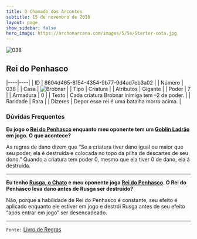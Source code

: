 ```yaml
---
title: O Chamado dos Arcontes
subtitle: 15 de novembro de 2018
layout: page
show_sidebar: false
hero_image: https://archonarcana.com/images/5/5e/Starter-cota.jpg
---
```


![038](https://cdn.keyforgegame.com/media/card_front/pt/341_038_VH6FGMM4HCH4_pt.png)

## Rei do Penhasco

|----|----|
| ID | 8604d465-8154-4354-9b77-9d4ad7eb3a02 |
| Número | 038 |
| Casa | ![Brobnar](https://archonarcana.com/images/thumb/e/e0/Brobnar.png/22px-Brobnar.png "Brobnar") |
| Tipo | Criatura |
| Atributos | Gigante |
| Poder | 7 |
| Armadura | 0 |
| Texto | Cada criatura Brobnar inimiga tem –2 de poder. |
| Raridade | Rara |
| Dizeres | Depor esse rei é uma batalha morro acima. |

### Dúvidas Frequentes

**Eu jogo o [Rei do Penhasco](/cota/038) enquanto meu oponente tem
um [Goblin Ladrão](/cota/041) em jogo. O que acontece?**

As regras de dano dizem que “Se a criatura tiver dano igual ou maior
que seu poder, ela é destruída e colocada no topo da pilha de descartes
de seu dono.” Quando a criatura tem poder 0, mesmo que ela tiver 0 de dano,
ela á destruída.

<hr/>

**Eu tenho [Rusga, o Chato](/cota/043) e meu oponente joga [Rei do Penhasco](/cota/038). O Rei do Penhasco leva dano antes de Rusga
ser destruído?**

Não, porque a habilidade de Rei do Penhasco é constante, seu efeito
é aplicado enquanto ele estiver em jogo e destrói Rusga antes de seu
efeito “após entrar em jogo” ser desencadeado.

<hr/>

`Fonte:` [Livro de Regras](https://drive.google.com/open?id=14pM1J8ZR_4hZbGFZt-ArQdAGsHCPEQdE)
